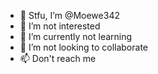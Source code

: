 - 👋 Stfu, I’m @Moewe342
- 👀 I’m not interested
- 🌱 I’m currently not learning
- 💞️ I’m not looking to collaborate
- 📫 Don't reach me

<!---
Moewe342/Moewe342 is a ✨ special ✨ repository because its `README.md` (this file) appears on your GitHub profile.
You can click the Preview link to take a look at your changes.
--->
